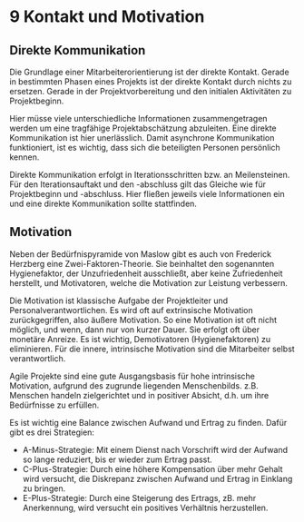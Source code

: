 # 9 Kontakt und Motivation

## Direkte Kommunikation

Die Grundlage einer Mitarbeiterorientierung ist der direkte Kontakt. Gerade in bestimmten Phasen eines Projekts ist der direkte Kontakt durch nichts zu ersetzen. Gerade in der Projektvorbereitung und den initialen Aktivitäten zu Projektbeginn. 

Hier müsse viele unterschiedliche Informationen zusammengetragen werden um eine tragfähige Projektabschätzung abzuleiten. Eine direkte Kommunikation ist hier unerlässlich. Damit asynchrone Kommunikation funktioniert, ist es wichtig, dass sich die beteiligten Personen persönlich kennen.

Direkte Kommunikation erfolgt in Iterationsschritten bzw. an Meilensteinen. Für den Iterationsauftakt und den -abschluss gilt das Gleiche wie für Projektbeginn und -abschluss. Hier fließen jeweils viele Informationen ein und eine direkte Kommunikation sollte stattfinden.

## Motivation

Neben der Bedürfnispyramide von Maslow gibt es auch von Frederick Herzberg eine Zwei-Faktoren-Theorie. Sie beinhaltet den sogenannten Hygienefaktor, der Unzufriedenheit ausschließt, aber keine Zufriedenheit herstellt, und Motivatoren, welche die Motivation zur Leistung verbessern.

Die Motivation ist klassische Aufgabe der Projektleiter und Personalverantwortlichen. Es wird oft auf extrinsische Motivation zurückgegriffen, also äußere Motivation. So eine Motivation ist oft nicht möglich, und wenn, dann nur von kurzer Dauer. Sie erfolgt oft über monetäre Anreize. Es ist wichtig, Demotivatoren (Hygienefaktoren) zu eliminieren. Für die innere, intrinsische Motivation sind die Mitarbeiter selbst verantwortlich.

Agile Projekte sind eine gute Ausgangsbasis für hohe intrinsische Motivation, aufgrund des zugrunde liegenden Menschenbilds. z.B. Menschen handeln zielgerichtet und in positiver Absicht, d.h. um ihre Bedürfnisse zu erfüllen.

Es ist wichtig eine Balance zwischen Aufwand und Ertrag zu finden. Dafür gibt es drei Strategien:

* A-Minus-Strategie: Mit einem Dienst nach Vorschrift wird der Aufwand so lange reduziert, bis er wieder zum Ertrag passt.
* C-Plus-Strategie: Durch eine höhere Kompensation über mehr Gehalt wird versucht, die Diskrepanz zwischen Aufwand und Ertrag in Einklang zu bringen.
* E-Plus-Strategie: Durch eine Steigerung des Ertrags, zB. mehr Anerkennung, wird versucht ein positives Verhältnis herzustellen.



